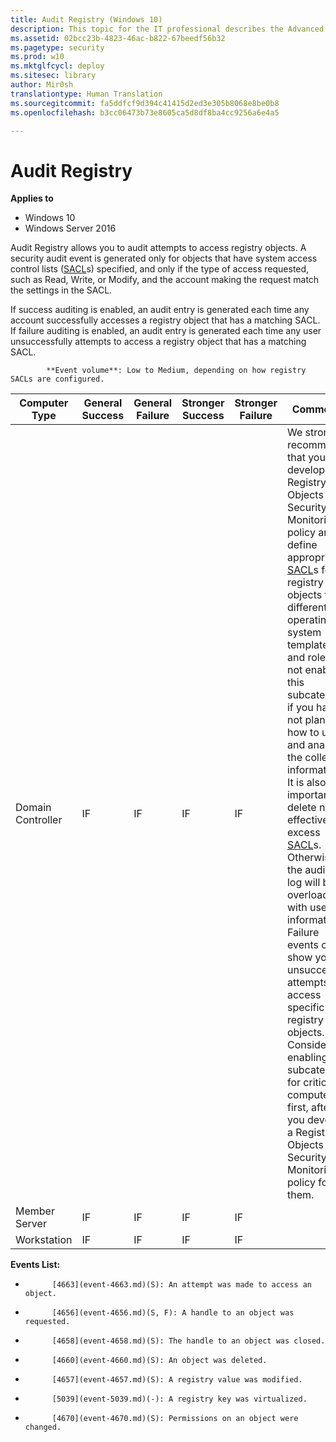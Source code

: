 ```yaml
---
title: Audit Registry (Windows 10)
description: This topic for the IT professional describes the Advanced Security Audit policy setting, Audit Registry, which determines whether the operating system generates audit events when users attempt to access registry objects.
ms.assetid: 02bcc23b-4823-46ac-b822-67beedf56b32
ms.pagetype: security
ms.prod: w10
ms.mktglfcycl: deploy
ms.sitesec: library
author: Mir0sh
translationtype: Human Translation
ms.sourcegitcommit: fa5ddfcf9d394c41415d2ed3e305b8068e8be0b8
ms.openlocfilehash: b3cc06473b73e8605ca5d8df8ba4cc9256a6e4a5

---
```


# Audit Registry

**Applies to**
-   Windows 10
-   Windows Server 2016


Audit Registry allows you to audit attempts to access registry objects. A security audit event is generated only for objects that have system access control lists ([SACL](https://msdn.microsoft.com/en-us/library/windows/desktop/aa374872(v=vs.85).aspx)s) specified, and only if the type of access requested, such as Read, Write, or Modify, and the account making the request match the settings in the SACL.

If success auditing is enabled, an audit entry is generated each time any account successfully accesses a registry object that has a matching SACL. If failure auditing is enabled, an audit entry is generated each time any user unsuccessfully attempts to access a registry object that has a matching SACL.


            **Event volume**: Low to Medium, depending on how registry SACLs are configured.

| Computer Type     | General Success | General Failure | Stronger Success | Stronger Failure | Comments                                                                                                                                                                                                                                                                                                                                                                                                                                                                                                                                                                                                                                                                                                                                                                                                                                                          |
|-------------------|-----------------|-----------------|------------------|------------------|-------------------------------------------------------------------------------------------------------------------------------------------------------------------------------------------------------------------------------------------------------------------------------------------------------------------------------------------------------------------------------------------------------------------------------------------------------------------------------------------------------------------------------------------------------------------------------------------------------------------------------------------------------------------------------------------------------------------------------------------------------------------------------------------------------------------------------------------------------------------|
| Domain Controller | IF              | IF              | IF               | IF               | We strongly recommend that you develop a Registry Objects Security Monitoring policy and define appropriate [SACL](https://msdn.microsoft.com/en-us/library/windows/desktop/aa374872(v=vs.85).aspx)s for registry objects for different operating system templates and roles. Do not enable this subcategory if you have not planned how to use and analyze the collected information. It is also important to delete non-effective, excess [SACL](https://msdn.microsoft.com/en-us/library/windows/desktop/aa374872(v=vs.85).aspx)s. Otherwise the auditing log will be overloaded with useless information.<br>Failure events can show you unsuccessful attempts to access specific registry objects.<br>Consider enabling this subcategory for critical computers first, after you develop a Registry Objects Security Monitoring policy for them. |
| Member Server     | IF              | IF              | IF               | IF               |                                                                                                                                                                                                                                                                                                                                                                                                                                                                                                                                                                                                                                                                                                                                                                                                                                                                   |
| Workstation       | IF              | IF              | IF               | IF               |                                                                                                                                                                                                                                                                                                                                                                                                                                                                                                                                                                                                                                                                                                                                                                                                                                                                   |

**Events List:**

-   
            [4663](event-4663.md)(S): An attempt was made to access an object.

-   
            [4656](event-4656.md)(S, F): A handle to an object was requested.

-   
            [4658](event-4658.md)(S): The handle to an object was closed.

-   
            [4660](event-4660.md)(S): An object was deleted.

-   
            [4657](event-4657.md)(S): A registry value was modified.

-   
            [5039](event-5039.md)(-): A registry key was virtualized.

-   
            [4670](event-4670.md)(S): Permissions on an object were changed.




<!--HONumber=Jun16_HO4-->


